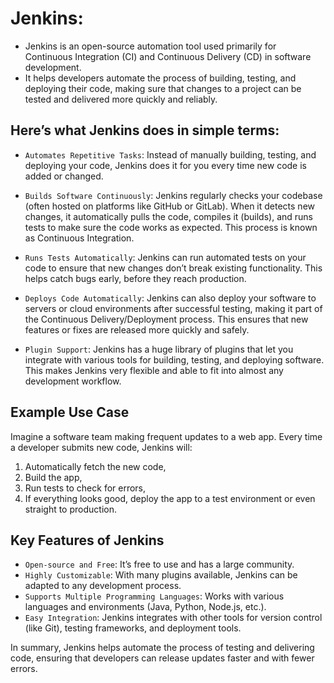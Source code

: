 # Jenkins:
- Jenkins is an open-source automation tool used primarily for Continuous Integration (CI) and Continuous Delivery (CD) in software development. 
- It helps developers automate the process of building, testing, and deploying their code, making sure that changes to a project can be tested and delivered more quickly and reliably.

## Here’s what Jenkins does in simple terms:

- `Automates Repetitive Tasks`: Instead of manually building, testing, and deploying your code, Jenkins does it for you every time new code is added or changed.

- `Builds Software Continuously`: Jenkins regularly checks your codebase (often hosted on platforms like GitHub or GitLab). When it detects new changes, it automatically pulls the code, compiles it (builds), and runs tests to make sure the code works as expected. This process is known as Continuous Integration.

- `Runs Tests Automatically`: Jenkins can run automated tests on your code to ensure that new changes don’t break existing functionality. This helps catch bugs early, before they reach production.

- `Deploys Code Automatically`: Jenkins can also deploy your software to servers or cloud environments after successful testing, making it part of the Continuous Delivery/Deployment process. This ensures that new features or fixes are released more quickly and safely.

- `Plugin Support`: Jenkins has a huge library of plugins that let you integrate with various tools for building, testing, and deploying software. This makes Jenkins very flexible and able to fit into almost any development workflow.

## Example Use Case
Imagine a software team making frequent updates to a web app. Every time a developer submits new code, Jenkins will:

1. Automatically fetch the new code,
2. Build the app,
3. Run tests to check for errors,
4. If everything looks good, deploy the app to a test environment or even straight to production.


## Key Features of Jenkins
- `Open-source and Free`: It’s free to use and has a large community.
- `Highly Customizable`: With many plugins available, Jenkins can be adapted to any development process.
- `Supports Multiple Programming Languages`: Works with various languages and environments (Java, Python, Node.js, etc.).
- `Easy Integration`: Jenkins integrates with other tools for version control (like Git), testing frameworks, and deployment tools.
  
In summary, Jenkins helps automate the process of testing and delivering code, ensuring that developers can release updates faster and with fewer errors.






